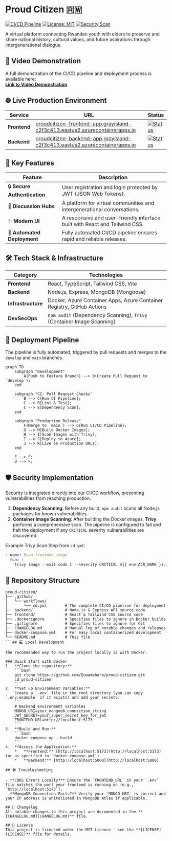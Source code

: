 # Proud Citizen 🇷🇼

[![CI/CD Pipeline](https://github.com/Euwamahoro/proud-citizen/actions/workflows/cd.yml/badge.svg)](https://github.com/Euwamahoro/proud-citizen/actions)
[![License: MIT](https://img.shields.io/badge/License-MIT-yellow.svg)](https://opensource.org/licenses/MIT)
[![Security Scan](https://img.shields.io/badge/Security-Trivy%20Scanned-blue)](https://github.com/Euwamahoro/proud-citizen)

A virtual platform connecting Rwandan youth with elders to preserve and share national history, cultural values, and future aspirations through intergenerational dialogue.

## 🎥 Video Demonstration

A full demonstration of the CI/CD pipeline and deployment process is available here:  
**[Link to Video Demonstration](https://go.screenpal.com/watch/cTivYynIyzN)**

## 🌐 Live Production Environment

| Service | URL | Status |
|---|---|---|
| **Frontend** | [proudcitizen-frontend-app.grayisland-c2f3c413.eastus2.azurecontainerapps.io](https://proudcitizen-frontend-app.grayisland-c2f3c413.eastus2.azurecontainerapps.io) | [![Status](https://img.shields.io/website?down_message=offline&label=live&up_message=online&url=https%3A%2F%2Fproudcitizen-frontend-app.grayisland-c2f3c413.eastus2.azurecontainerapps.io)](https://proudcitizen-frontend-app.grayisland-c2f3c413.eastus2.azurecontainerapps.io)
| **Backend** | [proudcitizen-backend-app.grayisland-c2f3c413.eastus2.azurecontainerapps.io](https://proudcitizen-backend-app.grayisland-c2f3c413.eastus2.azurecontainerapps.io/healthz) | [![Status](https://img.shields.io/website?down_message=offline&label=live&up_message=online&url=https%3A%2F%2Fproudcitizen-backend-app.grayisland-c2f3c413.eastus2.azurecontainerapps.io/healthz)](https://proudcitizen-backend-app.grayisland-c2f3c413.eastus2.azurecontainerapps.io/healthz)

## 🌟 Key Features

| Feature | Description |
|---|---|
| 🔒 **Secure Authentication** | User registration and login protected by JWT (JSON Web Tokens). |
| 💬 **Discussion Hubs** | A platform for virtual communities and intergenerational conversations. |
| ✨ **Modern UI** | A responsive and user-friendly interface built with React and Tailwind CSS. |
| 🚀 **Automated Deployment**| Fully automated CI/CD pipeline ensures rapid and reliable releases. |

## 🛠️ Tech Stack & Infrastructure

| Category | Technologies |
|---|---|
| **Frontend** | React, TypeScript, Tailwind CSS, Vite |
| **Backend** | Node.js, Express, MongoDB (Mongoose) |
| **Infrastructure** | Docker, Azure Container Apps, Azure Container Registry, GitHub Actions |
| **DevSecOps**| `npm audit` (Dependency Scanning), `Trivy` (Container Image Scanning) |

## 🚀 Deployment Pipeline

The pipeline is fully automated, triggered by pull requests and merges to the `develop` and `main` branches.

```mermaid
graph TD
    subgraph "Development"
        A[Push to Feature Branch] --> B(Create Pull Request to `develop`);
    end

    subgraph "CI: Pull Request Checks"
        B --> C{Run CI Pipeline};
        C --> D[Lint & Test];
        C --> E[Dependency Scan];
    end

    subgraph "Production Release"
        F(Merge to `main`) --> G{Run CI/CD Pipeline};
        G --> H[Build Docker Images];
        H --> I[Scan Images with Trivy];
        I --> J[Deploy to Azure];
        J --> K[Live on Production URLs];
    end

    E --> F;
    D --> F;
```

## 🛡️ Security Implementation

Security is integrated directly into our CI/CD workflow, preventing vulnerabilities from reaching production.

1.  **Dependency Scanning**: Before any build, `npm audit` scans all Node.js packages for known vulnerabilities.
2.  **Container Image Scanning**: After building the Docker images, **Trivy** performs a comprehensive scan. The pipeline is configured to fail and halt the deployment if any `CRITICAL` severity vulnerabilities are discovered.

Example Trivy Scan Step from `cd.yml`:
```yaml
- name: Scan frontend image
  run: |
    trivy image --exit-code 1 --severity CRITICAL ${{ env.ACR_NAME }}.azurecr.io/proud-citizen-frontend:${{ github.sha }}
```

## 📂 Repository Structure
```
proud-citizen/
├── .github/
│   └── workflows/
│       └── cd.yml        # The complete CI/CD pipeline for deployment
├── backend/              # Node.js & Express API source code
├── frontend/             # React & Tailwind CSS source code
├── .dockerignore         # Specifies files to ignore in Docker builds
├── .gitignore            # Specifies files to ignore for Git
├── CHANGELOG.md          # Manual log of notable changes and releases
├── docker-compose.yml    # For easy local containerized development
└── README.md             # This file
```## 💻 Local Development

The recommended way to run the project locally is with Docker.

### Quick Start with Docker
1.  **Clone the repository:**
    ```bash
    git clone https://github.com/Euwamahoro/proud-citizen.git
    cd proud-citizen
    ```
2.  **Set up Environment Variables:**
    Create a `.env` file in the root directory (you can copy `.env.example` if it exists) and add your secrets:
    ```
    # Backend environment variables
    MONGO_URI=your_mongodb_connection_string
    JWT_SECRET=your_super_secret_key_for_jwt
    FRONTEND_URL=http://localhost:5173
    ```
3.  **Build and Run:**
    ```bash
    docker-compose up --build
    ```
4.  **Access the Application:**
    *   **Frontend:** [http://localhost:5173](http://localhost:5173) (or as specified in `docker-compose.yml`)
    *   **Backend:** [http://localhost:5000](http://localhost:5000)

## 🛠️ Troubleshooting

- **CORS Errors Locally?** Ensure the `FRONTEND_URL` in your `.env` file matches the port your frontend is running on (e.g., `http://localhost:5173`).
- **MongoDB Connection Fails?** Verify your `MONGO_URI` is correct and your IP address is whitelisted in MongoDB Atlas if applicable.

## 📜 Changelog
All notable changes to this project are documented in the **[CHANGELOG.md](CHANGELOG.md)** file.

## 📝 License
This project is licensed under the MIT License - see the **[LICENSE](LICENSE)** file for details.